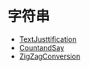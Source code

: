 # **字符串**

* [TextJusttification](./TextJusttification.md)
* [CountandSay](./CountandSay.md)
* [ZigZagConversion](./ZigZagConversion.md)